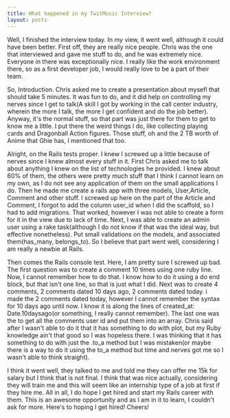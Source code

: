 ```yaml
---
title: What happened in my TwitMusic Interview?
layout: posts
---
```


Well, I finished the interview today.  In my view, it went well, although it could have been better.  First off, they are really nice people.  Chris was the one that interviewed and gave me stuff to do, and he was extremely nice.  Everyone in there was exceptionally nice.  I really like the work environment there, so as a first developer job, I would really love to be a part of their team.

So, Introduction.  Chris asked me to create a presentation about mysefl that should take 5 minutes.  It was fun to do, and it did help on controlling my nerves since I get to talk(A skill I got by working in the call center industry, wherein the more I talk, the more I get confident and do the job better).  Anyway, it's the normal stuff, so that part was just there for them to get to know me a little.  I put there the weird things I do, like collecting playing cards and Dragonball Action figures.  Those stuff, oh and the 2 TB worth of Anime that Ghie has, I mentioned that too.  

Alright, on the Rails tests proper.  I knew I screwed up a little because of nerves since I knew almost every stuff in it.  First Chris asked me to talk about anything I knew on the list of technologies he provided.  I knew about 60% of them, the others were pretty much stuff that I think I cannot learn on my own, as I do not see any application of them on the small applications I do.  Then he made me create a rails app with three models, User,Article, Comment and other stuff.  I screwed up here on the part of the Article and Comment, I forgot to add the column user_id when I did the scaffold, so I had to add migrations.  That worked, however I was not able to create a form for it in the view due to lack of time.  Next, I was able to create an admin user using a rake task(although I do not know if that was the ideal way, but effective nonetheless).  Put small validations on the models, and associated them(has_many, belongs_to).  So I believe that part went well, considering I am really a newbie at Rails.

Then comes the Rails console test.  Here, I am pretty sure I screwed up bad.  The first question was to create a comment 10 times using one ruby line.  Now, I cannot remember how to do that.  I know how to do it using a do end block, but that isn't one line, so that is just what I did.  Next was to create 4 comments, 2 comments dated 10 days ago, 2 comments dated today.  i made the 2 comments dated today, however I cannot remember the syntax for 10 days ago until now.  I know it is along the lines of created_at: Date.10daysago(or something, I really cannot remember).  The last one was the to get all the comments user id and put them into an array.  Chris said after I wasn't able to do it that it has something to do with plot, but my Ruby knowledge ain't that good so I was hopeless there.  I was thinking that it has something to do with just the .to_a method but I was mistaken(or maybe there is a way to do it using the to_a method but time and nerves got me so I wasn't able to think straight).

I think it went well, they talked to me and told me they can offer me 15k for salary but I think that is not final.   I think that was nice actually, considering they will train me and this will seem like an internship type of a job at first if they hire me.  All in all, I do hope I get hired and start my Rails career with them.  This is an awesome opportunity and as I am in it to learn, I couldn't ask for more.  Here's to hoping I get hired! Cheers!